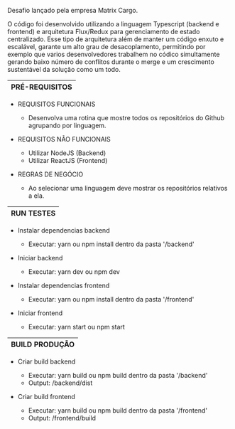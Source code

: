 Desafio lançado pela empresa Matrix Cargo.

O código foi desenvolvido utilizando a linguagem Typescript (backend e frontend) e arquitetura Flux/Redux para gerenciamento de estado centralizado. Esse tipo de arquitetura além de manter um código enxuto e escalável, garante um alto grau de desacoplamento, permitindo por exemplo que varios desenvolvedores trabalhem no códico simultamente gerando baixo número de conflitos durante o merge e um crescimento sustentável da solução como um todo.



| PRÉ-REQUISITOS
|---------------

  * REQUISITOS FUNCIONAIS
    - Desenvolva uma rotina que mostre todos os repositórios do Github agrupando por linguagem.

  * REQUISITOS NÃO FUNCIONAIS
    - Utilizar NodeJS (Backend)
    - Utilizar ReactJS (Frontend)

  * REGRAS DE NEGÓCIO
    - Ao selecionar uma linguagem deve mostrar os repositórios relativos a ela.


| RUN TESTES
|---------------

  * Instalar dependencias backend
    - Executar: yarn ou npm install dentro da pasta '/backend'

  * Iniciar backend
    - Executar: yarn dev ou npm dev

  * Instalar dependencias frontend
    - Executar: yarn ou npm install dentro da pasta '/frontend'

  * Iniciar frontend
    - Executar: yarn start ou npm start


| BUILD PRODUÇÃO
|---------------

  * Criar build backend
    - Executar: yarn build ou npm build dentro da pasta '/backend'
    - Output: /backend/dist

  * Criar build frontend
    - Executar: yarn build ou npm build dentro da pasta '/frontend'
    - Output: /frontend/build
